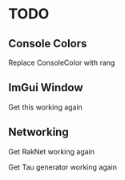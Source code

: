 # TODO

## Console Colors

Replace ConsoleColor with rang

## ImGui Window

Get this working again

## Networking

Get RakNet working again

Get Tau generator working again


